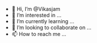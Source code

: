 - 👋 Hi, I’m @Vikasjam
- 👀 I’m interested in ...
- 🌱 I’m currently learning ...
- 💞️ I’m looking to collaborate on ...
- 📫 How to reach me ...

<!---
Vikasjam/Vikasjam is a ✨ special ✨ repository because its `README.md` (this file) appears on your GitHub profile.
You can click the Preview link to take a look at your changes.
--->
